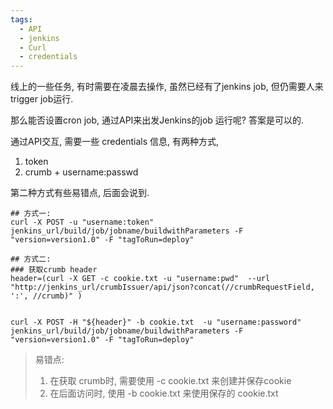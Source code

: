 ```yaml
---
tags:
  - API
  - jenkins
  - Curl
  - credentials
---
```

线上的一些任务, 有时需要在凌晨去操作,  虽然已经有了jenkins job, 但仍需要人来 trigger job运行.

那么能否设置cron job, 通过API来出发Jenkins的job 运行呢?
 答案是可以的.

通过API交互, 需要一些 credentials 信息, 有两种方式, 
1. token
2. crumb + username:passwd 

第二种方式有些易错点, 后面会说到.

```shell
## 方式一:  
curl -X POST -u "username:token"  jenkins_url/build/job/jobname/buildwithParameters -F "version=version1.0" -F "tagToRun=deploy" 

```



```shell
## 方式二:
### 获取crumb header
header=(curl -X GET -c cookie.txt -u "username:pwd"  --url "http://jenkins_url/crumbIssuer/api/json?concat(//crumbRequestField, ':', //crumb)" )


curl -X POST -H "${header}" -b cookie.txt  -u "username:password" jenkins_url/build/job/jobname/buildwithParameters -F "version=version1.0" -F "tagToRun=deploy" 

```

> 易错点:
> 1. 在获取 crumb时, 需要使用 -c cookie.txt 来创建并保存cookie
> 2. 在后面访问时, 使用 -b cookie.txt 来使用保存的 cookie.txt





